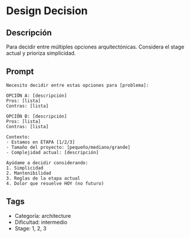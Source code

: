 # Design Decision

## Descripción
Para decidir entre múltiples opciones arquitectónicas. Considera el stage actual y prioriza simplicidad.

## Prompt
```
Necesito decidir entre estas opciones para [problema]:

OPCIÓN A: [descripción]
Pros: [lista]
Contras: [lista]

OPCIÓN B: [descripción]
Pros: [lista]
Contras: [lista]

Contexto:
- Estamos en ETAPA [1/2/3]
- Tamaño del proyecto: [pequeño/mediano/grande]
- Complejidad actual: [descripción]

Ayúdame a decidir considerando:
1. Simplicidad
2. Mantenibilidad
3. Reglas de la etapa actual
4. Dolor que resuelve HOY (no futuro)
```

## Tags
- Categoría: architecture
- Dificultad: intermedio
- Stage: 1, 2, 3
